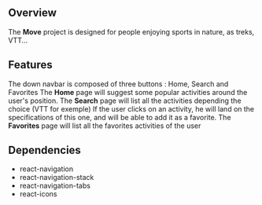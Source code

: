## Overview
The **Move** project is designed for people enjoying sports in nature, as treks, VTT...
## Features
The down navbar is composed of three buttons : Home, Search and Favorites
The **Home** page will suggest some popular activities around the user's position.
The **Search** page will list all the activities depending the choice (VTT for exemple) 
If the user clicks on an activity, he will land on the specifications of this one, and will be able to add it as a favorite.
The **Favorites** page will list all the favorites activities of the user
## Dependencies

* react-navigation
* react-navigation-stack
* react-navigation-tabs
* react-icons
